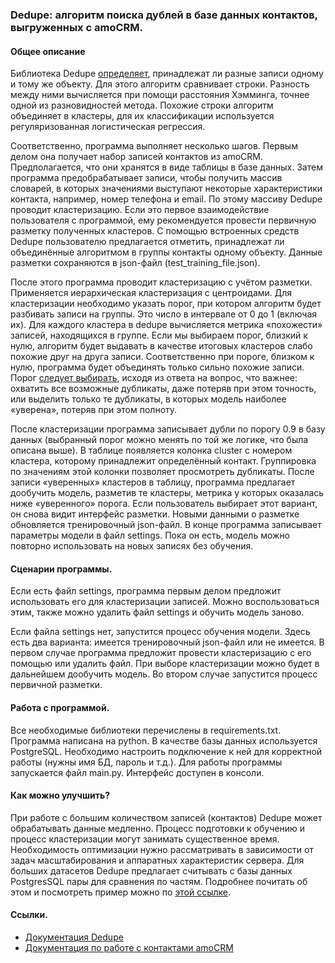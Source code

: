 ### Dedupe: алгоритм поиска дублей в базе данных контактов, выгруженных с amoCRM.

#### Общее описание

Библиотека Dedupe [определяет](https://docs.dedupe.io/en/latest/how-it-works/Matching-records.html), принадлежат ли разные записи одному и тому же объекту. Для этого алгоритм сравнивает строки. Разность между ними вычисляется при помощи расстояния Хэмминга, точнее одной из разновидностей метода. Похожие строки алгоритм объединяет в кластеры, для их классификации используется регуляризованная логистическая регрессия.

Соответственно, программа выполняет несколько шагов. Первым делом она получает набор записей контактов из amoCRM. Предполагается, что они хранятся в виде таблицы в базе данных. Затем программа предобрабатывает записи, чтобы получить массив словарей, в которых значениями выступают некоторые характеристики контакта, например, номер телефона и email. По этому массиву Dedupe проводит кластеризацию. Если это первое взаимодействие пользователя с программой, ему рекомендуется провести первичную разметку полученных кластеров. С помощью встроенных средств Dedupe пользователю предлагается отметить, принадлежат ли объединённые алгоритмом в группы контакты одному объекту. Данные разметки сохраняются в json-файл (test_training_file.json).

После этого программа проводит кластеризацию с учётом разметки. Применяется иерархическая кластеризация с центроидами. Для кластеризации необходимо указать порог, при котором алгоритм будет разбивать записи на группы. Это число в интервале от 0 до 1 (включая их). Для каждого кластера в dedupe вычисляется метрика «похожести» записей, находящихся в группе. Если мы выбираем порог, близкий к нулю, алгоритм будет выдавать в качестве итоговых кластеров слабо похожие друг на друга записи. Соответственно при пороге, близком к нулю, программа будет объединять только сильно похожие записи. Порог [следует выбирать](https://docs.dedupe.io/en/latest/how-it-works/Choosing-a-good-threshold.html), исходя из ответа на вопрос, что важнее: охватить все возможные дубликаты, даже потеряв при этом точность, или выделить только те дубликаты, в которых модель наиболее «уверена», потеряв при этом полноту.

После кластеризации программа записывает дубли по порогу 0.9 в базу данных (выбранный порог можно менять по той же логике, что была описана выше). В таблице появляется колонка cluster с номером кластера, которому принадлежит определённый контакт. Группировка по значениям этой колонки позволяет просмотреть дубликаты. После записи «уверенных» кластеров в таблицу, программа предлагает дообучить модель, разметив те кластеры, метрика у которых оказалась ниже «уверенного» порога. Если пользователь выбирает этот вариант, он снова видит интерфейс разметки. Новыми данными о разметке обновляется тренировочный json-файл. В конце программа записывает параметры модели в файл settings. Пока он есть, модель можно повторно использовать на новых записях без обучения.

#### Сценарии программы.

Если есть файл settings, программа первым делом предложит использовать его для кластеризации записей. Можно воспользоваться этим, также можно удалить файл settings и обучить модель заново.

Если файла settings нет, запустится процесс обучения модели. Здесь есть два варианта: имеется тренировочный json-файл или не имеется. В первом случае программа предложит провести кластеризацию с его помощью или удалить файл. При выборе кластеризации можно будет в дальнейшем дообучить модель. Во втором случае запустится процесс первичной разметки. 

#### Работа с программой.

Все необходимые библиотеки перечислены в requirements.txt. Программа написана на python. В качестве базы данных используется PostgreSQL. Необходимо настроить подключение к ней для корректной работы (нужны имя БД, пароль и т.д.). Для работы программы запускается файл main.py. Интерфейс доступен в консоли. 

#### Как можно улучшить?

При работе с большим количеством записей (контактов) Dedupe может обрабатывать данные медленно. Процесс подготовки к обучению и процесс кластеризации могут занимать существенное время. Необходимость оптимизации нужно рассматривать в зависимости от задач масштабирования и аппаратных характеристик сервера. Для больших датасетов Dedupe предлагает считывать с базы данных PostgresSQL пары для сравнения по частям. Подробнее почитать об этом и посмотреть пример можно по [этой ссылке](https://dedupeio.github.io/dedupe-examples/docs/pgsql_big_dedupe_example.html).

#### Ссылки.

- [Документация Dedupe](https://docs.dedupe.io/en/latest/API-documentation.html)
- [Документация по работе с контактами amoCRM](https://www.amocrm.ru/developers/content/crm_platform/contacts-api)

